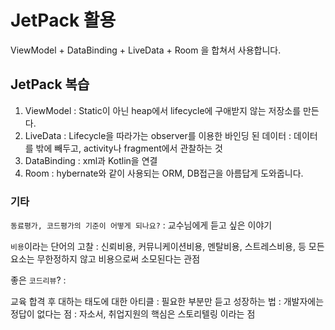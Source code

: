# JetPack 활용

ViewModel + DataBinding + LiveData + Room 을 합쳐서 사용합니다.

## JetPack 복습

1. ViewModel
   : Static이 아닌 heap에서 lifecycle에 구애받지 않는 저장소를 만든다.
2. LiveData
   : Lifecycle을 따라가는 observer를 이용한 바인딩 된 데이터
   : 데이터를 밖에 빼두고, activity나 fragment에서 관찰하는 것
3. DataBinding
   : xml과 Kotlin을 연결
4. Room
   : hybernate와 같이 사용되는 ORM, DB접근을 아름답게 도와줍니다.

### 기타

`동료평가, 코드평가의 기준이 어떻게 되나요?`
: 교수님에게 듣고 싶은 이야기

`비용`이라는 단어의 고찰
: 신뢰비용, 커뮤니케이션비용, 멘탈비용, 스트레스비용, 등 모든 요소는 무한정하지 않고 비용으로써 소모된다는 관점

좋은 `코드리뷰`?
:

교육 합격 후 대하는 태도에 대한 아티클
: 필요한 부분만 듣고 성장하는 법
: 개발자에는 정답이 없다는 점
: 자소서, 취업지원의 핵심은 스토리텔링 이라는 점
